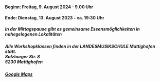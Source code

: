 #### Beginn: Freitag, 9. August 2024 - 9.00 Uhr
#### Ende: Dienstag, 13. August 2023 - ca. 19:30 Uhr

##### In der Mittagspause gibt es gemeinsame Essensmöglichkeiten in nahegelegenen Lokalitäten

##### Alle Workshopklassen finden in der LANDESMUSIKSCHULE Mattighofen statt.<br>Salzburger Str. 8<br>5230 Mattighofen
##### <a href="https://www.google.com/maps/place/Landesmusikschule/@48.1004375,13.1502182,18z/data=!4m5!3m4!1s0x47742568edba74c3:0x83b971c265914afc!8m2!3d48.1004904!4d13.1512641?hl=de" target="_blank">Google Maps</a>

<br>
